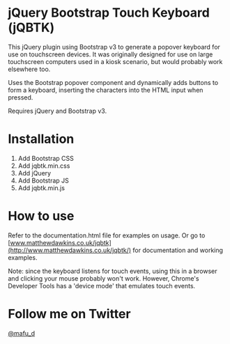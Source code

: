 # jQuery Bootstrap Touch Keyboard (jQBTK)
This jQuery plugin using Bootstrap v3 to generate a popover keyboard for use on touchscreen devices. It was originally designed for use on large touchscreen computers used in a kiosk scenario, but would probably work elsewhere too.

Uses the Bootstrap popover component and dynamically adds buttons to form a keyboard, inserting the characters into the HTML input when pressed.

Requires jQuery and Bootstrap v3.

# Installation

1. Add Bootstrap CSS
2. Add jqbtk.min.css
3. Add jQuery
4. Add Bootstrap JS
5. Add jqbtk.min.js

# How to use

Refer to the documentation.html file for examples on usage. Or go to [www.matthewdawkins.co.uk/jqbtk](http://www.matthewdawkins.co.uk/jqbtk/) for documentation and working examples.

Note: since the keyboard listens for touch events, using this in a browser and clicking your mouse probably won't work. However, Chrome's Developer Tools has a 'device mode' that emulates touch events.

# Follow me on Twitter

[@mafu_d](https://twitter.com/mafu_d)

